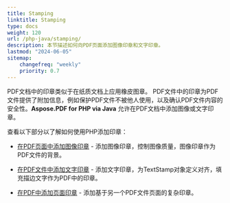 ```yaml
---
title: Stamping 
linktitle: Stamping
type: docs
weight: 120
url: /php-java/stamping/
description: 本节描述如何向PDF页面添加图像印章和文字印章。
lastmod: "2024-06-05"
sitemap:
    changefreq: "weekly"
    priority: 0.7
---
```


PDF文档中的印章类似于在纸质文档上应用橡皮图章。
PDF文件中的印章为PDF文件提供了附加信息，例如保护PDF文件不被他人使用，以及确认PDF文件内容的安全性。**Aspose.PDF for PHP via Java** 允许在PDF文档中添加图像或文字印章。

查看以下部分以了解如何使用PHP添加印章：

- [在PDF页面中添加图像印章](/pdf/php-java/image-stamps-in-pdf-page/) - 添加图像印章，控制图像质量，图像印章作为PDF文件的背景。
- [在PDF文件中添加文字印章](/pdf/php-java/text-stamps-in-the-pdf-file/) - 添加文字印章，为TextStamp对象定义对齐，填充描边文字作为PDF中的印章。

- [在PDF中添加页面印章](/pdf/php-java/page-stamps-in-the-pdf-file/) - 添加基于另一个PDF文件页面的复杂印章。